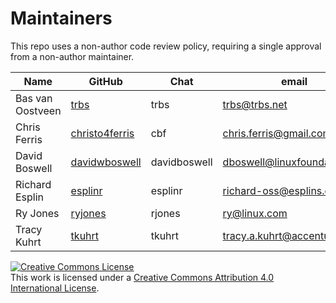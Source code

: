 Maintainers
===========

This repo uses a non-author code review policy, requiring a single approval from a non-author maintainer.

| Name | GitHub | Chat | email |
|------|--------|------|-------|
| Bas van Oostveen | [trbs](https://github.com/trbs)| trbs | <trbs@trbs.net>
| Chris Ferris | [christo4ferris](https://github.com/christo4ferris) | cbf | <chris.ferris@gmail.com> |
| David Boswell | [davidwboswell](https://github.com/davidwboswell) | davidboswell | <dboswell@linuxfoundation.org>
| Richard Esplin | [esplinr](https://github.com/esplinr) | esplinr | <richard-oss@esplins.org>
| Ry Jones | [ryjones](https://github.com/ryjones) | rjones | <ry@linux.com>
| Tracy Kuhrt | [tkuhrt](https://github.com/tkuhrt) | tkuhrt | <tracy.a.kuhrt@accenture.com>

<a rel="license" href="http://creativecommons.org/licenses/by/4.0/"><img alt="Creative Commons License" style="border-width:0" src="https://i.creativecommons.org/l/by/4.0/88x31.png" /></a><br />This work is licensed under a <a rel="license" href="http://creativecommons.org/licenses/by/4.0/">Creative Commons Attribution 4.0 International License</a>.
